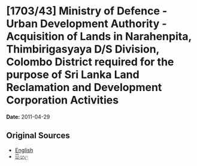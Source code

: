 # [1703/43] Ministry of Defence - Urban Development Authority - Acquisition of Lands in Narahenpita, Thimbirigasyaya D/S Division, Colombo District required for the purpose of Sri Lanka Land Reclamation and Development Corporation Activities

**Date:** 2011-04-29

## Original Sources

- [English](https://documents.gov.lk/view/extra-gazettes/2011/4/1703-43_E.pdf)
- [සිංහල](https://documents.gov.lk/view/extra-gazettes/2011/4/1703-43_S.pdf)
